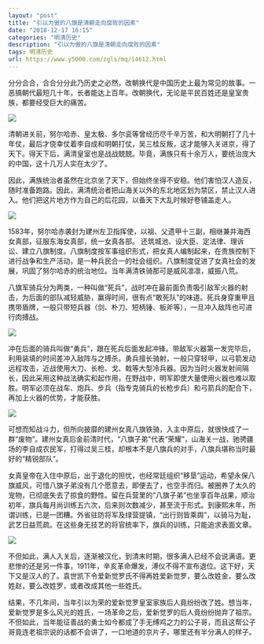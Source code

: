 ```yaml
---
layout: "post"
title: "引以为傲的八旗是清朝走向腐败的因素"
date: "2018-12-17 16:15"
categories: "明清历史"
description: "引以为傲的八旗是清朝走向腐败的因素"
tags: 明清历史
url: https://www.y5000.com/zgls/mq/14612.html
---
```






分分合合，合合分分此乃历史之必然，改朝换代是中国历史上最为常见的故事。一恶搞朝代最短几十年，长者能达上百年。改朝换代，无论是平民百姓还是皇室贵族，都要经受巨大的痛苦。

![](https://img.y5000.com/uploads/allimg/170222/8-1F222164924259.jpg)

清朝进关前，努尔哈赤、皇太极、多尔衮等曾经历尽千辛万苦，和大明朝打了几十年仗，最后才侥幸仗着李自成和明朝打仗，吴三桂反叛，这才能够入关进京，得了天下。得天下后，满清皇室也是战战兢兢。毕竟，满族只有十余万人，要统治庞大的中国，这十几万人实在太少了。

因此，满族统治者虽然在北京坐了天下，但始终坐得不安稳。他们害怕汉人造反，随时准备跑路。因此，满清统治者把山海关以外的东北地区划为禁区，禁止汉人进入。他们把这片地方作为自己的后花园，以备天下大乱时候好卷铺盖走人。

![](https://img.y5000.com/uploads/allimg/170222/1A303FW-0.jpg)

1583年，努尔哈赤袭封为建州左卫指挥使，以祖、父遗甲十三副，相继兼并海西女真部，征服东海女真部，统一女真各部。
还筑城池、设大臣、定法律、理诉讼、建立八旗制度。八旗制度按军事组织形式，把女真人编制起来，在贵族控制下进行战争和生产活动，是一种兵民合一的社会组织。八旗制度促进了女真社会的发展，巩固了努尔哈赤的统治地位。当年满清铁骑那可是威风凛凛，威振八荒。

八旗军骑兵分为两类，一种叫做“死兵”，战时冲在最前面负责吸引敌军火器的射击，为后面的部队减轻威胁，赢得时间，很有点“敢死队”的味道。死兵身穿重甲且携带盾牌，一般只带短兵器（剑、朴刀、短柄锤、板斧等），一旦冲入敌阵也可进行肉搏战。

![](https://img.y5000.com/uploads/allimg/170222/1A3031602-1.jpg)

冲在后面的骑兵叫做“勇兵”，跟在死兵后面发起冲锋。带敌军火器第一发完毕后，利用装填的时间差冲入敌阵与之搏杀。勇兵擅长骑射，一般只穿轻甲，以弓箭发动远程攻击，近战使用大刀、长枪、戈、戟等大型冷兵器。因为当时火器发射间隔长，因此采用这种战法确实和起作用，在野战中，明军即使大量使用火器也难以取胜。明军必须在战车、炮兵、步兵（指专克骑兵的长枪步兵）和弓箭兵的配合下，再加上火器的优势，才能获胜。

![](https://img.y5000.com/uploads/allimg/170222/1A3031P9-2.jpg)

可想而知战斗力，但所向披靡的建州女真八旗铁骑，入主中原后，就很快成了一群“废物”。建州女真后金前清时代，“八旗子弟”代表“荣耀”，山海关一战，驰骋疆场的李自成农民军，打得过吴三桂，却根本不是八旗兵的对手，八旗兵堪称当时最好的“精锐部队”。

女真皇帝在入住中原后，出于退化的担忧，也经常廷组织“移垦”运动，希望永保八旗威风，可惜八旗子弟没有几个愿意去，即便去了，也空手而归。被圈养了太久的宠物，已彻底失去了掠食的野性。留在兵营里的“八旗子弟”也坐享百年战果，顺治初年，旗兵每月尚训练五六次，后来则次数减少，甚至流于形式。到康熙末年，所谓训练，已是一团糟。外省驻防将军及绿营提镇，“出行则皆乘舆”，以骑马为耻，武艺日益荒疏。在这些身无技艺的将官统率下，旗兵的训练，只能追求表面文章。

![](https://img.y5000.com/uploads/allimg/170222/1A303L31-3.jpg)

不但如此，满人入关后，逐渐被汉化，到清末时期，很多满人已经不会说满语。更悲惨的还是另一件事，1911年，辛亥革命爆发，溥仪不得不宣布退位。这下好，天下又是汉人的了。袁世凯下令爱新觉罗氏不得再姓爱新觉罗，要么改姓金，要么改姓赵，要么改姓罗，或者改成其他一些姓氏。

结果，不几年间，当年引以为荣的爱新觉罗皇室家族后人竟纷纷改了姓。想当年，爱新觉罗是多么风光的姓氏，一场革命之后，爱新觉罗的后人竟纷纷抛弃了祖宗。不但如此，当年能征善战的勇士如今都成了手无缚鸡之力的公子哥，而且这帮公子哥竟连老祖宗说的话都不会讲了，一口地道的京片子，哪里还有半分满人的样子。
